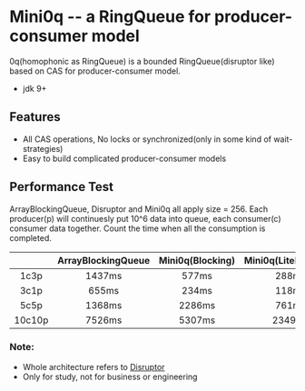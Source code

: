 Mini0q -- a RingQueue for producer-consumer model
===
0q(homophonic as RingQueue) is a bounded RingQueue(disruptor like) based on CAS for producer-consumer model.  
- jdk 9+

Features
---------------------------------------------
- All CAS operations, No locks or synchronized(only in some kind of wait-strategies)  
- Easy to build complicated producer-consumer models

Performance Test
---------------------------------------------
ArrayBlockingQueue, Disruptor and Mini0q all apply size = 256. Each producer(p) will continuesly put 10^6 data into queue, each consumer(c) consumer data together. Count the time when all the consumption is completed.     

|        | ArrayBlockingQueue | Mini0q\(Blocking\) | Mini0q\(LiteBlocking\) | Disruptor\(Blocking\) |
|:------:|:------------------:|:------------------:|:----------------------:|:---------------------:|
| 1c3p   | 1437ms             | 577ms              | 288ms                  | 565ms                 |
| 3c1p   | 655ms              | 234ms              | 118ms                  | 592ms                 |
| 5c5p   | 1368ms             | 2286ms             | 761ms                  | 2276ms                |
| 10c10p | 7526ms             | 5307ms             | 2349ms                 | 6550ms                |


### Note:
- Whole architecture refers to [Disruptor](https://github.com/LMAX-Exchange/disruptor)  
- Only for study, not for business or engineering  

